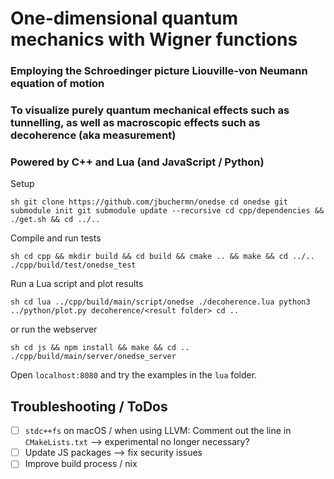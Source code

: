 # One-dimensional quantum mechanics with Wigner functions
### Employing the Schroedinger picture Liouville-von Neumann equation of motion
### To visualize purely quantum mechanical effects such as tunnelling, as well as macroscopic effects such as decoherence (aka measurement)
### Powered by C++ and Lua (and JavaScript / Python)

Setup

``sh
git clone https://github.com/jbuchermn/onedse
cd onedse
git submodule init
git submodule update --recursive
cd cpp/dependencies && ./get.sh && cd ../..
``

Compile and run tests

``sh
cd cpp && mkdir build && cd build && cmake .. && make && cd ../..
./cpp/build/test/onedse_test
``

Run a Lua script and plot results

``sh
cd lua
../cpp/build/main/script/onedse ./decoherence.lua
python3 ../python/plot.py decoherence/<result folder>
cd ..
``

or run the webserver

``sh
cd js && npm install && make && cd ..
./cpp/build/main/server/onedse_server
``

Open `localhost:8080` and try the examples in the `lua` folder.

## Troubleshooting / ToDos

 - [ ] `stdc++fs` on macOS / when using LLVM: Comment out the line in `CMakeLists.txt` --> experimental no longer necessary?
 - [ ] Update JS packages --> fix security issues
 - [ ] Improve build process / nix

